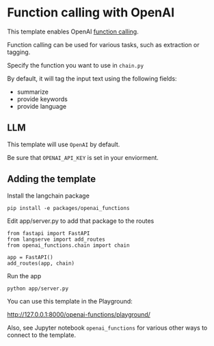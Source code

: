 # Function calling with OpenAI

This template enables OpenAI [function calling](https://python.langchain.com/docs/modules/chains/how_to/openai_functions).

Function calling can be used for various tasks, such as extraction or tagging. 

Specify the function you want to use in `chain.py`

By default, it will tag the input text using the following fields:

* summarize
* provide keywords
* provide language

##  LLM

This template will use `OpenAI` by default. 

Be sure that `OPENAI_API_KEY` is set in your enviorment.

## Adding the template

Install the langchain package
```
pip install -e packages/openai_functions
```

Edit app/server.py to add that package to the routes
```
from fastapi import FastAPI
from langserve import add_routes 
from openai_functions.chain import chain

app = FastAPI()
add_routes(app, chain)
```

Run the app
```
python app/server.py
```

You can use this template in the Playground:

http://127.0.0.1:8000/openai-functions/playground/

Also, see Jupyter notebook `openai_functions` for various other ways to connect to the template.